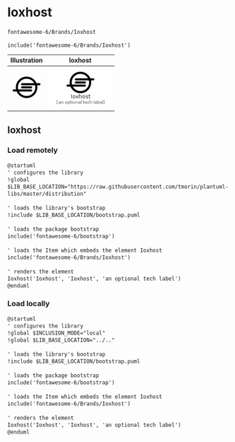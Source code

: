 # Ioxhost


```text
fontawesome-6/Brands/Ioxhost
```

```text
include('fontawesome-6/Brands/Ioxhost')
```



| Illustration | Ioxhost |
| :---: | :---: |
| ![illustration for Illustration](../../fontawesome-6/Brands/Ioxhost.png) | ![illustration for Ioxhost](../../fontawesome-6/Brands/Ioxhost.Local.png) |




## Ioxhost

### Load remotely
```plantuml
@startuml
' configures the library
!global $LIB_BASE_LOCATION="https://raw.githubusercontent.com/tmorin/plantuml-libs/master/distribution"

' loads the library's bootstrap
!include $LIB_BASE_LOCATION/bootstrap.puml

' loads the package bootstrap
include('fontawesome-6/bootstrap')

' loads the Item which embeds the element Ioxhost
include('fontawesome-6/Brands/Ioxhost')

' renders the element
Ioxhost('Ioxhost', 'Ioxhost', 'an optional tech label')
@enduml
```

### Load locally
```plantuml
@startuml
' configures the library
!global $INCLUSION_MODE="local"
!global $LIB_BASE_LOCATION="../.."

' loads the library's bootstrap
!include $LIB_BASE_LOCATION/bootstrap.puml

' loads the package bootstrap
include('fontawesome-6/bootstrap')

' loads the Item which embeds the element Ioxhost
include('fontawesome-6/Brands/Ioxhost')

' renders the element
Ioxhost('Ioxhost', 'Ioxhost', 'an optional tech label')
@enduml
```


